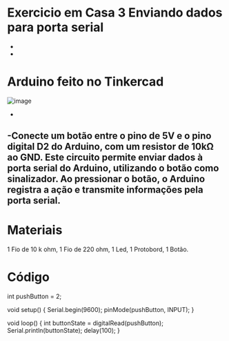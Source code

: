 # Exercicio em Casa 3 Enviando dados para porta serial
-
-
# Arduino feito no Tinkercad
![image](https://github.com/user-attachments/assets/2504bd33-9fef-47c8-a0f3-d046ff47abdf)

-
-Conecte um botão entre o pino de 5V e o pino digital D2 do Arduino, com um resistor de 10kΩ ao GND.
Este circuito permite enviar dados à porta serial do Arduino, utilizando o botão como sinalizador. Ao pressionar o botão,
o Arduino registra a ação e transmite informações pela porta serial.
-
# Materiais
1 Fio de 10 k ohm,
1 Fio de 220 ohm,
1 Led,
1 Protobord,
1 Botão.

# Código
int pushButton = 2;

void setup() {
  Serial.begin(9600);
  pinMode(pushButton, INPUT);
}

void loop() {
  int buttonState = digitalRead(pushButton);
  Serial.println(buttonState);
  delay(100);
}
